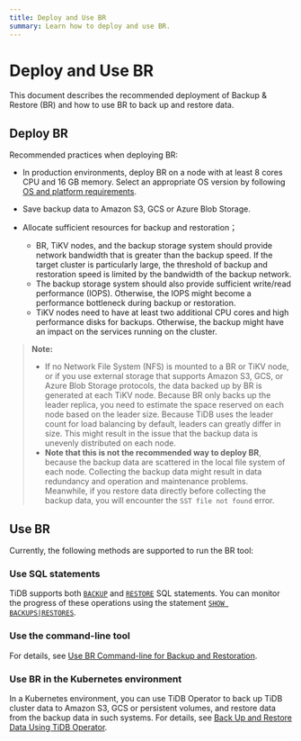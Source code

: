 ```yaml
---
title: Deploy and Use BR
summary: Learn how to deploy and use BR.
---
```


# Deploy and Use BR

This document describes the recommended deployment of Backup & Restore (BR) and how to use BR to back up and restore data.

## Deploy BR

Recommended practices when deploying BR:

- In production environments, deploy BR on a node with at least 8 cores CPU and 16 GB memory. Select an appropriate OS version by following [OS and platform requirements](/hardware-and-software-requirements.md#os-and-platform-requirements).
- Save backup data to Amazon S3, GCS or Azure Blob Storage.
- Allocate sufficient resources for backup and restoration；

    - BR, TiKV nodes, and the backup storage system should provide network bandwidth that is greater than the backup speed. If the target cluster is particularly large, the threshold of backup and restoration speed is limited by the bandwidth of the backup network.
    - The backup storage system should also provide sufficient write/read performance (IOPS). Otherwise, the IOPS might become a performance bottleneck during backup or restoration.
    - TiKV nodes need to have at least two additional CPU cores and high performance disks for backups. Otherwise, the backup might have an impact on the services running on the cluster.

> **Note:**
>
> - If no Network File System (NFS) is mounted to a BR or TiKV node, or if you use external storage that supports Amazon S3, GCS, or Azure Blob Storage protocols, the data backed up by BR is generated at each TiKV node. Because BR only backs up the leader replica, you need to estimate the space reserved on each node based on the leader size. Because TiDB uses the leader count for load balancing by default, leaders can greatly differ in size. This might result in the issue that the backup data is unevenly distributed on each node.
> - **Note that this is not the recommended way to deploy BR**, because the backup data are scattered in the local file system of each node. Collecting the backup data might result in data redundancy and operation and maintenance problems. Meanwhile, if you restore data directly before collecting the backup data, you will encounter the `SST file not found` error.

## Use BR

Currently, the following methods are supported to run the BR tool:

### Use SQL statements

TiDB supports both [`BACKUP`](/sql-statements/sql-statement-backup.md) and [`RESTORE`](/sql-statements/sql-statement-restore.md) SQL statements. You can monitor the progress of these operations using the statement [`SHOW BACKUPS|RESTORES`](/sql-statements/sql-statement-show-backups.md).

### Use the command-line tool

For details, see [Use BR Command-line for Backup and Restoration](/br/use-br-command-line-tool.md).

### Use BR in the Kubernetes environment

In a Kubernetes environment, you can use TiDB Operator to back up TiDB cluster data to Amazon S3, GCS or persistent volumes, and restore data from the backup data in such systems. For details, see [Back Up and Restore Data Using TiDB Operator](https://docs.pingcap.com/tidb-in-kubernetes/stable/backup-restore-overview).
